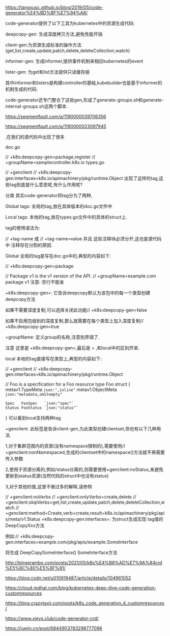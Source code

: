 https://tangxusc.github.io/blog/2019/05/code-generator%E4%BD%BF%E7%94%A8/

code-generator提供了以下工具为kubernetes中的资源生成代码:

deepcopy-gen: 生成深度拷贝方法,避免性能开销

client-gen:为资源生成标准的操作方法(get,list,create,update,patch,delete,deleteCollection,watch)

informer-gen: 生成informer,提供事件机制来相应kubernetes的event

lister-gen: 为get和list方法提供只读缓存层

其中informer和listers是构建controller的基础,kubebuilder也是基于informer的机制生成的代码.

code-generator还专门整合了这些gen,形成了generate-groups.sh和generate-internal-groups.sh这两个脚本.

https://segmentfault.com/a/1190000039706356

https://segmentfault.com/a/1190000023097945

,在我们的源代码中出现了很多

doc.go

// +k8s:deepcopy-gen=package,register
// +groupName=samplecontroller.k8s.io
types.go

// +genclient
// +k8s:deepcopy-gen:interfaces=k8s.io/apimachinery/pkg/runtime.Object
出现了这样的tag,这些tag到底是什么意思呢,有什么作用呢?

分类
其实code-generator将tag分为了两种,

Global tags: 全局的tag,放在具体版本的doc.go文件中

Local tags: 本地的tag,放在types.go文件中的具体的struct上.

tag的使用语法为:

// +tag-name 
或
// +tag-name=value
并且 这些注释块必须分开,这也是源代码中 注释存在分割的原因. 

Global
全局的tag是写在doc.go中的,典型的内容如下:

// +k8s:deepcopy-gen=package


// Package v1 is the v1 version of the API.
// +groupName=example.com
package v1
注意: 空行不能省

+k8s:deepcopy-gen=: 它告诉deepcopy默认为该包中的每一个类型创建deepcopy方法

如果不需要深度复制,可以选择关闭此功能// +k8s:deepcopy-gen=false

如果不启用包级别的深度复制,那么就需要在每个类型上加入深度复制// +k8s:deepcopy-gen=true

+groupName: 定义group的名称,注意别弄错了.

注意 这里是 +k8s:deepcopy-gen=,最后是 = ,和local中的区别开来.

local
本地的tag直接写在类型上,典型的内容如下:

// +genclient
// +k8s:deepcopy-gen:interfaces=k8s.io/apimachinery/pkg/runtime.Object

// Foo is a specification for a Foo resource
type Foo struct {
	metav1.TypeMeta   `json:",inline"`
	metav1.ObjectMeta `json:"metadata,omitempty"`

	Spec   FooSpec   `json:"spec"`
	Status FooStatus `json:"status"`
}
可以看到local支持两种tag

+genclient: 此标签是告诉client-gen,为此类型创建clientset,但也有以下几种用法.

1,对于集群范围内的资源(没有namespace限制的),需要使用// +genclient:nonNamespaced,生成的clientset中的namespace()方法就不再需要传入参数

2,使用子资源分离的,例如/status分离的,则需要使用+genclient:noStatus,来避免更新到status资源(当然代码的struct中也没有status)

3,对于其他的值,这里不做过多的解释,请参照

// +genclient:noVerbs
// +genclient:onlyVerbs=create,delete
// +genclient:skipVerbs=get,list,create,update,patch,delete,deleteCollection,watch
// +genclient:method=Create,verb=create,result=k8s.io/apimachinery/pkg/apis/meta/v1.Status
+k8s:deepcopy-gen:interfaces=: 为struct生成实现 tag值的DeepCopyXxx方法

例如:// +k8s:deepcopy-gen:interfaces=example.com/pkg/apis/example.SomeInterface

将生成 DeepCopySomeInterface() SomeInterface方法


http://bingerambo.com/posts/2021/05/k8s%E4%B8%AD%E7%9A%84crd%E5%BC%80%E5%8F%91/

https://blog.csdn.net/u010918487/article/details/104961052


https://cloud.redhat.com/blog/kubernetes-deep-dive-code-generation-customresources


https://blog.crazytaxii.com/posts/k8s_code_generation_4_customresources/

https://www.xieys.club/code-generator-crd/


https://juejin.cn/post/6844903783298777096
